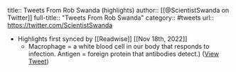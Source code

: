 title:: Tweets From Rob Swanda (highlights)
author:: [[@ScientistSwanda on Twitter]]
full-title:: "Tweets From Rob Swanda"
category:: #tweets
url:: https://twitter.com/ScientistSwanda

- Highlights first synced by [[Readwise]] [[Nov 18th, 2022]]
	- Macrophage = a white blood cell in our body that responds to infection. Antigen = foreign protein that antibodies detect.) ([View Tweet](https://twitter.com/search?q=Macrophage%20%3D%20a%20white%20blood%20cell%20in%20our%20body%20that%20responds%20to%20infection.%20Antigen%20%3D%20foreign%20protein%20that%20antibodies%20detect.%29%20%28from%3A%40ScientistSwanda%29))
